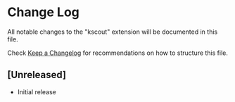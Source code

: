 # Change Log

All notable changes to the "kscout" extension will be documented in this file.

Check [Keep a Changelog](http://keepachangelog.com/) for recommendations on how to structure this file.

## [Unreleased]

- Initial release